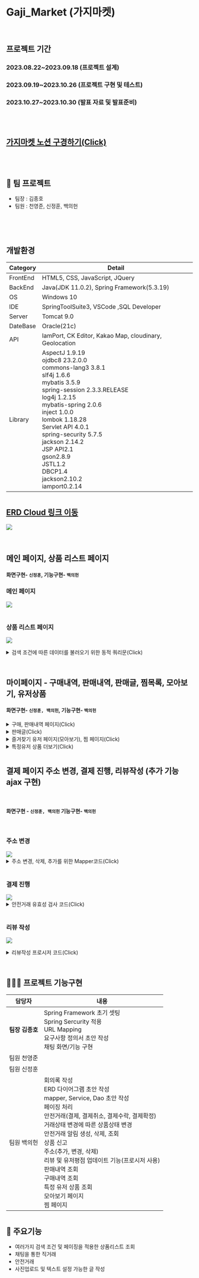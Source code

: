 # Gaji_Market (가지마켓) 

<br>

## 프로젝트 기간
### 2023.08.22~2023.09.18 (프로젝트 설계) 
### 2023.09.19~2023.10.26 (프로젝트 구현 및 테스트)
### 2023.10.27~2023.10.30 (발표 자료 및 발표준비)

<br><br>

## [가지마켓 노션 구경하기(Click)](https://brave-hall-1f1.notion.site/98ac7c797b4443bb924189bb4d820d05?pvs=4)
<br><br>

##  📣 팀 프로젝트
- 팀장 : 김종호
- 팀원 : 천영준, 신정훈, 백의헌 

<br><br><br>


## 개발환경
|Category|Detail|
|--------|------|
|FrontEnd|HTML5, CSS, JavaScript, JQuery|
|BackEnd|Java(JDK 11.0.2), Spring Framework(5.3.19)|
|OS|Windows 10|
|IDE|SpringToolSuite3, VSCode ,SQL Developer|
|Server|Tomcat 9.0|
|DateBase|Oracle(21c)|
|API|IamPort, CK Editor, Kakao Map, cloudinary, Geolocation|
|Library|AspectJ 1.9.19<br>ojdbc8 23.2.0.0<br>commons-lang3 3.8.1<br>slf4j 1.6.6<br>mybatis 3.5.9<br>spring-session 2.3.3.RELEASE<br>log4j 1.2.15<br>mybatis-spring 2.0.6<br>inject 1.0.0<br>lombok 1.18.28<br>Servlet API 4.0.1<br>spring-security 5.7.5<br>jackson 2.14.2<br>JSP API2.1<br>gson2.8.9<br>JSTL1.2<br>DBCP1.4<br>jackson2.10.2<br>iamport0.2.14

#
## [ERD Cloud 링크 이동](https://www.erdcloud.com/d/Lm5qwJ8DbtZ92bk3R)
![](https://github.com/bellho/gaji_market/assets/135290607/48f40a1f-4f0c-4be5-a271-8a7d726f2a78)

<br>

## 메인 페이지, 상품 리스트 페이지
#### 화면구현- `신정훈`, 기능구현- `백의헌`

### 메인 페이지 
<img src="https://github.com/bellho/gaji_market/assets/135290607/36b400fe-e7c8-49ef-921d-73d97ce22d9e">
<br><br>

### 상품 리스트 페이지 
<img src="https://github.com/bellho/gaji_market/assets/135290607/bb9a295a-d2b6-4bb6-b02b-d99819c6884f"><br>

<details>
  <summary> 검색 조건에 따른 데이터를 불러오기 위한 동적 쿼리문(Click) </summary>
  <br>
  동적 쿼리문을 통해 여러가지 입력 가능한 정렬 조건중 입력된 값에 대해서만 where절이 적용 되도록 하였습니다.
  
  <br>

    <select id="getGoodsList" parameterType="map"
		resultType="GoodsListDto">
		select list2.*,(select f.url from goods_file f where
		f.goods_id=list2.goods_id and rownum between 0 and 1) url from
		(select
		list.*,rownum rn from(
		(select
		g.view_count,g.title,g.price,g.goods_Id,u.nickname,g.status,g.safe_Trading_Yn,d.dong_Name,g.refreshed_at,
		g.created_at,

		(select count(*) from wishList w where
		g.goods_id=w.goods_id) likeCount
		from goods g join users u
		using(user_id) join dong d on g.dong_id=d.dong_id
		where
		active_status='Y'
		<if test="category!=-1">
			and category_id=#{category}
		</if>
		<if test='searchWord!=""'>
			and title like #{searchWord}
		</if>
		<choose>
			<when test="priceCeiling==100000">
				and price &lt;= 100000
			</when>
			<when test="priceCeiling==300000">
				and price &gt;= 100000 and price &lt;= 300000
			</when>
			<when test="priceCeiling==500000">
				and price &gt;= 300000 and price &lt;= 500000
			</when>
			<when test="priceCeiling==700000">
				and price &gt;= 500000
			</when>
		</choose>
				<choose>
		<when test="onsale!=-1">
			and g.status=1
		</when>
		<otherwise>
			and g.status!=4
		</otherwise>
		</choose>
		<if test="dongId!=-1">
			and g.dong_id=#{dongId}
		</if>
		<choose>
			<when test="sort==1">
				order by likeCount desc, g.refreshed_at desc
			</when>
			<when test="sort==3">
				order by price asc, g.refreshed_at desc
			</when>
			<when test="sort==4">
				order by price desc, g.refreshed_at desc
			</when>
			<otherwise>
				order by g.refreshed_at desc
			</otherwise>
		</choose>
		)
		list)
		)list2 where list2.rn between #{startRownum} and #{endRownum}
	</select>

</details>
<br>

#
## 마이페이지 - 구매내역, 판매내역, 판매글, 찜목록, 모아보기, 유저상품
#### 화면구현- `신정훈, 백의헌`, 기능구현- `백의헌`
<details>
<summary>구매, 판매내역 페이지(Click)</summary> 
    <br>
    <구매내역>
    <br>
	<img src="https://github.com/bellho/gaji_market/assets/135290607/d79c28d2-ec15-4cfa-9a24-47acd01386b4"><br><br>
     <판매내역-판매자 아이디로 접속후 진행되었습니다.>
	<img src="https://github.com/bellho/gaji_market/assets/135290607/d5dd7f26-399c-4be9-bf60-4754e2f6e737">
</details>
<details>
  <summary>판매글(Click)</summary>
	<img src="https://github.com/bellho/gaji_market/assets/135290607/4d7b155b-9820-49b8-9fb4-ddb12c1bdee4">
</details>

<details>
  <summary>즐겨찾기 유저 페이지(모아보기), 찜 페이지(Click)</summary>
	<img src="https://github.com/bellho/gaji_market/assets/135290607/4ff71d5d-4258-442c-b4d0-49d0a96f64dc">
</details>
<details>
  <summary>특정유저 상품 더보기(Click)</summary>
	<img src="https://github.com/bellho/gaji_market/assets/135290607/ee3f10b5-5ab1-489b-9d99-1ac76910a912">
</details>

#
## 결제 페이지 주소 변경, 결제 진행, 리뷰작성 (추가 기능 ajax 구현)
<br>

#### 화면구현 - `신정훈, 백의헌` 기능구현- `백의헌`  
<br>

### 주소 변경
<img src="https://github.com/bellho/gaji_market/assets/135290607/13c3a2fb-9cbc-41a0-a2bd-5c786c461385">

<br>
<details>
<br>
  <summary>주소 변경, 삭제, 추가를 위한 Mapper코드(Click)</summary>
      <알고리즘 설명><br>
    &nbsp;&nbsp;&nbsp; 1. 주소순서 1번을 대표주소로 본다.<br>
    &nbsp;&nbsp;&nbsp; 2. 대표주소 변경시 모든 주소순서를 +1 한다.<br>
    &nbsp;&nbsp;&nbsp; 3. 대표주소로 설정할 주소의 주소순서를 1로 설정한다.<br>
    &nbsp;&nbsp;&nbsp; 4. 마지막으로 대표주소로 변경한 주소의 주소순서보다 큰 주소에 대해서 -1을 적용한다.
    <br><br>

>    

    <!-------------------------------------------대표주소 변경을 위한 mapper--------------------------------------->
     <!-- 대표주소를 변경하기위해 주소순서를 하나씩 뒤로 민다 -->
    <update id="updateMainAddressNo" parameterType="string">	
		update user_address set address_no=address_no+1 where user_id=#{userId}
	</update>
	
	<update id="updateMainAddress" parameterType="map">	<!--주소순서를 1로 바꿈으로써 대표주소 변경 -->
		update user_address set address_no=1 where user_id=#{userId} and address_no=#{addressNo}+1
	</update>
	
	<update id="updateMainAddress2" parameterType="map"> <!-- 대표주소가 된 주소보다 높은순서들을 다시 1씩 내려주기. -->
		update user_address set address_no=address_no-1 where user_id=#{userId} and address_no &gt; #{addressNo}
	</update>

    <!------------------------------------------------주소 추가 mapper -------------------------------------------->
	<!-- 새로입력된 주소를 count+1 주소순서에 추가한다 -->
	<insert id="insertAddress" parameterType="UserInsertAddressDto">	
		insert into user_address values(#{detailAddress},#{postCode},#{userId},#{roadAddress},#{address},#{addressNickname},(select count(*) from user_address where user_id=#{userId})+1)
	</insert>
    
	 <!-----------------------------------------------주소 삭제 mapper -------------------------------------------->
     <!-- 주소삭제 1단계 작업(주소삭제)-->
	<delete id="deleteAddress1" parameterType="map">	
		delete from user_address where address_no=#{addressNo} and user_id=#{userId}
	</delete>

	<!-- 주소삭제 2단계 작업(삭제된 주소순서보다 작은 주소들 -1)  -->
	<update id="deleteAddress2" parameterType="map">	
		update user_address set Address_no=Address_no-1 where Address_no &gt; #{addressNo} and user_id=#{userId}
	</update>
</details>
<br>

### 결제 진행
<img src="https://github.com/bellho/gaji_market/assets/135290607/c80ada47-991e-438a-b36e-1956bda96da5">



<details>
  <summary>안전거래 유효성 검사 코드(Click)</summary>

> 

  안전거래의 핵심은 `유효성 검사`입니다. JSP를 통해 결제가 이루어지게 되면 <br> 클라이언트는 개발자 도구를 통해 상품가격과 같은 결제정보를 변조하여 결제를 시도 할 수 있습니다.<br>이를 방지하고자 JSP에서 아임포트 API를 통해 결제가 이루어지면 <br>`Controller`에서는 `Database`에 저장된 정보와 `API`에서 결제된 정보를 `대조`합니다.<br>
  이 결과에 따라 `Database`에 안전결제에 대한 데이터를 삽입한 후 <br>
  삽입이 성공하였다면
  최종적으로 안전결제 성공여부를 `클라이언트`에게 전달합니다.

  
>   

    @PostMapping("payment/callback")
	@ResponseBody
	public IamportResponse<Payment> callback(String impUid,InsertSafeTradingDto insertSafeTradingDto,Integer goodsId,HttpServletRequest request,Principal principal) {
		IamportResponse<Payment> result=null;
		String userId=principal.getName();
		try {
			result= api.paymentByImpUid(impUid);
			int amount =(int)Math.round(payServiceImpl.getAmount(goodsId) * 1.035);
			String goodTitle=result.getResponse().getName();
			if(result.getResponse().getStatus().equals("paid")&&amount==result.getResponse().getAmount().intValue()) {	// 금액이 일치하고 지불이 완료되었다면.
				insertSafeTradingDto.setTransactionId(impUid);
				insertSafeTradingDto.setGoodsTitle(goodTitle);
				insertSafeTradingDto.setPrice(amount);
				insertSafeTradingDto.setPurchaseMethod(result.getResponse().getPayMethod());
				insertSafeTradingDto.setBuyerId(userId);
				
				int addResult = payServiceImpl.addSafeTrading(insertSafeTradingDto); 
                //데이터베이스에 안전거래에 대한 데이터를 넣음
				
				if(addResult==1) { // 가지 데이터베이스에 값이 정상적으로 들어갔다면
					Map<String, Object> map=new HashMap<String, Object>();
					map.put("status", 2);
					map.put("goodsId",goodsId);
					if(payServiceImpl.updateStatus(map)==1) {
						TitleBuyerDto titleBuyerDto=payServiceImpl.getIdFromTransactionId(impUid);
						insertNotificationDto.setBuyerId(titleBuyerDto.getBuyerId());  
						insertNotificationDto.setSellerId(titleBuyerDto.getSellerId()); 
						insertNotificationDto.setType(2);
						insertNotificationDto.setReferenceId(impUid);
						insertNotificationDto.setMessage(titleBuyerDto.getGoodsTitle()+"의 안전거래가 신청되었습니다.");
						payServiceImpl.insertNoti(insertNotificationDto);
						return result;	// 거래정보 반환.
					}
				}
				else			// 가지 데이터베이스에 값이 입력되지 않았거나 거래중으로 변경이 안되었다면 거래취소함.
				{
					cancelData=new CancelData(impUid, true); 
					api.cancelPaymentByImpUid(cancelData);
					return result;	//거래 정보 반환
				}
			}
			
			else {
				cancelData=new CancelData(impUid, true); // imp_uid를 이용하여 거래취소함수에 인자가될 객체생성
				api.cancelPaymentByImpUid(cancelData);	// api의 취소함수에 cancelData를 인자로하여 거래취소.
				return result;	//거래 정보 반환
			}
		} catch (IamportResponseException | IOException e) {
			e.printStackTrace();
		}
		return result;
	}
</details>
<br>
    

### 리뷰 작성
<img src="https://github.com/bellho/gaji_market/assets/135290607/18f935e1-8afb-437f-920e-f9bf13cabfe8"><br>

<details>
  <summary>리뷰작성 프로시저 코드(Click)</summary>
<br>


>   `프로시저`를 활용하여 `리뷰작성`과 `유저평점 업데이트`를 `Transactional`하게 처리<br><br>
    리뷰작성이 발생하였을 경우 리뷰점수를 바탕으로 해당 유저의 평점도 항상 업데이트 됩니다.<br>  떄문에 `transactional` 또는 `프로시저`로 처리하는것이 적절합니다. <br><br> 프로시저를 사용함으로써 spring 코드의 복잡성을 줄이고 한번의 입력으로 데이터베이스에서 여러가지 실행을 하도록 하여 네트워크 오버헤드를 줄일 수 있습니다.<br>

    CREATE OR REPLACE PROCEDURE updateRatingScore(
    goodsId IN NUMBER,
    userId IN VARCHAR,
    message IN VARCHAR,
    mannerPoint IN NUMBER,
    timePoint IN NUMBER,
    goodsPoint IN NUMBER,
    result1 OUT NUMBER
    ) AS 
    BEGIN
    BEGIN
        INSERT INTO deal_review VALUES (goodsId, userId, message, mannerPoint, timePoint, goodsPoint);
        result1 := 1; -- 성공
    EXCEPTION
        WHEN OTHERS THEN
            result1 := 0; -- 실패
    END;
    -- rating_score 업데이트
    IF result1 = 1 THEN
        BEGIN
            UPDATE users
            SET rating_score = rating_score + (mannerPoint + timePoint + goodsPoint - 11) / 5
            WHERE user_Id = (select user_Id from goods where goods_Id=goodsId);
            COMMIT;
        EXCEPTION
            WHEN OTHERS THEN
                result1 := 0; -- 실패
                ROLLBACK;
        END;
    END IF;
    END;
</details>
<br>

#
## 🧑‍🤝‍🧑 프로젝트 기능구현
|담당자|내용|
|------|----|
|**팀장 김종호**|Spring Framework 초기 셋팅<br>Spring Sercurity 적용 <br> URL Mapping<br>요구사항 정의서 초안 작성 <br>채팅 화면/기능 구현|
|팀원 천영준||
|팀원 신정훈||
|팀원 백의헌|회의록 작성<br>ERD 다이어그램 초안 작성<br>mapper, Service, Dao 초안 작성<br>페이징 처리<br> 안전거래(결제, 결제취소, 결제수락, 결제확정)<br>거래상태 변경에 따른 상품상태 변경<br>안전거래 알림 생성, 삭제, 조회<br>상품 신고<br>주소(추가, 변경, 삭제)<br>리뷰 및 유저평점 업데이트 기능(프로시저 사용)<br>판매내역 조회<br>구매내역 조회<br>특정 유저 상품 조회<br>모아보기 페이지<br>찜 페이지<br>|
#
## 📌 주요기능
- 여러가지 검색 조건 및 페이징을 적용한 상품리스트 조회
- 채팅을 통한 직거래
- 안전거래
- 사진업로드 및 텍스트 설정 가능한 글 작성
#
